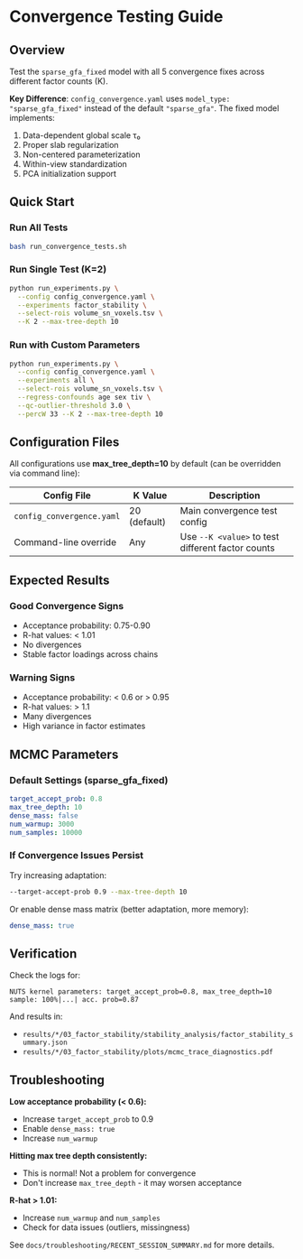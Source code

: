 # Convergence Testing Guide

## Overview

Test the `sparse_gfa_fixed` model with all 5 convergence fixes across different factor counts (K).

**Key Difference**: `config_convergence.yaml` uses `model_type: "sparse_gfa_fixed"` instead of the default `"sparse_gfa"`. The fixed model implements:
1. Data-dependent global scale τ₀
2. Proper slab regularization
3. Non-centered parameterization
4. Within-view standardization
5. PCA initialization support

## Quick Start

### Run All Tests
```bash
bash run_convergence_tests.sh
```

### Run Single Test (K=2)
```bash
python run_experiments.py \
  --config config_convergence.yaml \
  --experiments factor_stability \
  --select-rois volume_sn_voxels.tsv \
  --K 2 --max-tree-depth 10
```

### Run with Custom Parameters
```bash
python run_experiments.py \
  --config config_convergence.yaml \
  --experiments all \
  --select-rois volume_sn_voxels.tsv \
  --regress-confounds age sex tiv \
  --qc-outlier-threshold 3.0 \
  --percW 33 --K 2 --max-tree-depth 10
```

## Configuration Files

All configurations use **max_tree_depth=10** by default (can be overridden via command line):

| Config File | K Value | Description |
|-------------|---------|-------------|
| `config_convergence.yaml` | 20 (default) | Main convergence test config |
| Command-line override | Any | Use `--K <value>` to test different factor counts |

## Expected Results

### Good Convergence Signs
- Acceptance probability: 0.75-0.90
- R-hat values: < 1.01
- No divergences
- Stable factor loadings across chains

### Warning Signs
- Acceptance probability: < 0.6 or > 0.95
- R-hat values: > 1.1
- Many divergences
- High variance in factor estimates

## MCMC Parameters

### Default Settings (sparse_gfa_fixed)
```yaml
target_accept_prob: 0.8
max_tree_depth: 10
dense_mass: false
num_warmup: 3000
num_samples: 10000
```

### If Convergence Issues Persist
Try increasing adaptation:
```bash
--target-accept-prob 0.9 --max-tree-depth 10
```

Or enable dense mass matrix (better adaptation, more memory):
```yaml
dense_mass: true
```

## Verification

Check the logs for:
```
NUTS kernel parameters: target_accept_prob=0.8, max_tree_depth=10
sample: 100%|...| acc. prob=0.87
```

And results in:
- `results/*/03_factor_stability/stability_analysis/factor_stability_summary.json`
- `results/*/03_factor_stability/plots/mcmc_trace_diagnostics.pdf`

## Troubleshooting

**Low acceptance probability (< 0.6):**
- Increase `target_accept_prob` to 0.9
- Enable `dense_mass: true`
- Increase `num_warmup`

**Hitting max tree depth consistently:**
- This is normal! Not a problem for convergence
- Don't increase `max_tree_depth` - it may worsen acceptance

**R-hat > 1.01:**
- Increase `num_warmup` and `num_samples`
- Check for data issues (outliers, missingness)

See `docs/troubleshooting/RECENT_SESSION_SUMMARY.md` for more details.
